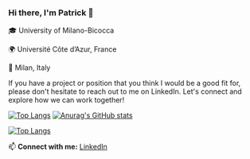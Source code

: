 ### Hi there, I'm Patrick 👋





🎓 University of Milano-Bicocca

🌍  Université Côte d’Azur, France

📍  Milan, Italy








If you have a project or position that you think I would be a good fit for, please don't hesitate to reach out to me on LinkedIn.
Let's connect and explore how we can work together!

[![Top Langs](https://github-readme-stats.vercel.app/api/top-langs/?username=patrickk00)](https://github.com/anuraghazra/github-readme-stats)
[![Anurag's GitHub stats](https://github-readme-stats.vercel.app/api?username=patrickk00)](https://github.com/anuraghazra/github-readme-stats)



[![Top Langs](https://github-readme-stats.vercel.app/api/top-langs/?username=patrickk00)](https://github.com/anuraghazra/github-readme-stats)

📫 **Connect with me:** [LinkedIn](https://www.linkedin.com/in/patrickkcosta/)

